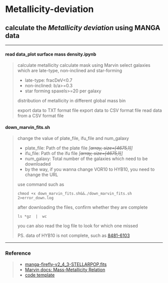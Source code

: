 # Metallicity-deviation
## calculate the *Metallicity deviation* using MANGA data



* * *
#### read data_plot surface mass density.ipynb
>calculate metallicity
>calculate mask using Marvin
>select galaxies which are late-type, non-inclined and star-forming
>* late-type: fracDeV<0.7
>* non-inclined: b/a>=0.3
>* star forming spaxels>=20 per galaxy
>
>distribution of metallicity in different global mass bin
>
>export data to TXT format file
>export data to CSV format file
>read data from a CSV format file



#### down_marvin_fits.sh
>change the value of plate_file, ifu_file and num_galaxy
>* plate_file: Path of the plate file *[~~array, size=[4675,1]~~]*
>* ifu_file: Path of the ifu file *[~~array, size=[4675,1]~~]*
>* num_galaxy: Total number of the galaxies which need to be downloaded
>* by the way, if you wanna change  VOR10 to HYB10, you need to change the URL
>
>use command such as 
>```
>chmod +x down_marvin_fits.sh&&./down_marvin_fits.sh 2>error_down.log
>```
>
>after downloading the files, confirm whether they are complete
>
> ```
>ls *gz  |  wc
>```
>you can also read the log file to look for which one missed
>
>PS. data of HYB10 is not complete, such as [8481-6103](https://lore.sdss.utah.edu/marvin/galaxy/8481-6103/)
            
             
* * *    
       
### Reference
> + [manga-firefly-v2_4_3-STELLARPOP.fits ](https://www.sdss.org/dr15/manga/manga-data/manga-firefly-value-added-catalog/)    
> + [Marvin docs: Mass-Metallicity Relation](https://sdss-marvin.readthedocs.io/en/stable/tutorials/exercises/resolved_mass_metallicity_relation_SOLUTION.html)
> + [code template](https://github.com/ljh520hw/Ancillary-code/blob/master/plot_maps.py)
